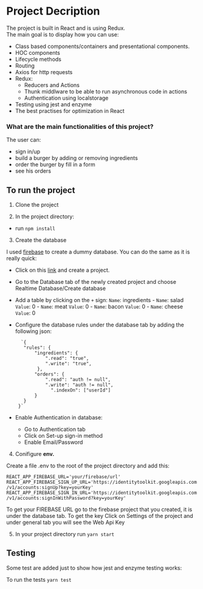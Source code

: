 # Project Decription

The project is built in React and is using Redux.<br/>
The main goal is to display how you can use:
- Class based components/containers and presentational components.<br/>
- HOC components
- Lifecycle methods
- Routing
- Axios for http requests
- Redux:
  - Reducers and Actions
  - Thunk middlware to be able to run asynchronous code in actions
  - Authentication using localstorage
- Testing using jest and enzyme
- The best practises for optimization in React

### What are the main functionalities of this project?
The user can:
  - sign in/up
  - build a burger by adding or removing ingredients
  - order the burger by fill in a form 
  - see his orders 

## To run the project

1. Clone the project 

2. In the project directory:
  - run `npm install`


3. Create the database

I used [firebase](https://firebase.google.com/?gclid=EAIaIQobChMIpNfBiZqd6QIVlO7tCh3_xQDlEAAYASAAEgImxfD_BwE) to create a dummy database. You can do the same as it is really quick:
 
   - Click on this [link](https://firebase.google.com/?gclid=EAIaIQobChMIpNfBiZqd6QIVlO7tCh3_xQDlEAAYASAAEgImxfD_BwE) and create a project. 
 
   - Go to the Database tab of the newly created project and choose Realtime Database/Create database
 
   - Add a table by clicking on the `+` sign:
        `Name`: ingredients 
            - `Name`: salad `Value`: 0
            - `Name`: meat `Value`: 0
            - `Name`: bacon `Value`: 0
            - `Name`: cheese `Value`: 0
 
   - Configure the database rules under the database tab by adding the following json:
 
           `{
            "rules": {
                "ingredients": {
                    ".read": "true",
                    ".write": "true",
                 },
                "orders": {
                    ".read": "auth != null",
                    ".write": "auth != null",
                      ".indexOn": ["userId"]
                }
            }
          }`

   - Enable Authentication in database:
     - Go to Authentication tab 
     - Click on Set-up sign-in method
     - Enable Email/Password

4. Conifigure **env.**
 
 Create a file .env to the root of the project directory and add this:
 
 `REACT_APP_FIREBASE_URL='your/firebase/url'`
 `REACT_APP_FIREBASE_SIGN_UP_URL='https://identitytoolkit.googleapis.com/v1/accounts:signUp?key=yourKey'`
 `REACT_APP_FIREBASE_SIGN_IN_URL='https://identitytoolkit.googleapis.com/v1/accounts:signInWithPassword?key=yourKey'`
 
 To get your FIREBASE URL go to the firebase project that you created, it is under the database tab.
 To get the key Click on Settings of the project and under general tab you will see the Web Api Key
 
5. In your project directory run `yarn start`

## Testing

Some test are added just to show how jest and enzyme testing works:

To run the tests `yarn test`
